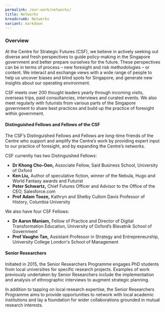 ```yaml
---
permalink: /our-work/networks/
title: Networks
breadcrumb: Networks
variant: markdown
---
```

### **Overview**

At the Centre for Strategic Futures (CSF), we believe in actively seeking out diverse and fresh perspectives to guide policy-making in the Singapore government and better prepare ourselves for the future. These perspectives can be in terms of process – new foresight and risk methodologies – or content. We interact and exchange views with a wide range of people to help us uncover biases and blind spots for Singapore, and generate new insights about our operating environment.

CSF meets over 200 thought leaders yearly through incoming visits, overseas trips, paid consultancies, interviews and curated events. We also meet regularly with futurists from various parts of the Singapore government to share best practices and build up the practice of foresight within government.

#### **Distinguished Fellows and Fellows of the CSF**

The CSF’s Distinguished Fellows and Fellows are long-time friends of the Centre who support and amplify the Centre’s work by providing expert input to our practice of foresight, and by expanding the Centre’s networks.

CSF currently has two Distinguished Fellows:
* **Dr Khong Cho-Oon,** Associate Fellow, Said Business School, University of Oxford
* **Ken Liu,** Author of speculative fiction, winner of the Nebula, Hugo and World Fantasy awards and Futurist
* **Peter Schwartz,** Chief Futures Officer and Advisor to the Office of the CEO, Salesforce.com
* **Prof Adam Tooze,** Kathryn and Shelby Cullom Davis Professor of History, Columbia University 

We also have four CSF Fellows:
* **Dr Aaron Maniam,** Fellow of Practice and Director of Digital Transformation Education, University of Oxford’s Blavatnik School of Government
* **Prof Vaughn Tan,** Assistant Professor in Strategy and Entrepreneurship, University College London's School of Management


#### **Senior Researchers**

Initiated in 2015, the Senior Researchers Programme engages PhD students from local universities for specific research projects. Examples of work previously undertaken by Senior Researchers include the implementation and analysis of ethnographic interviews to augment strategic planning.

In addition to tapping on local research expertise, the Senior Researchers Programme aims to provide 
opportunities to network with local academic institutions and lay a foundation for wider collaborations grounded in mutual research interests.